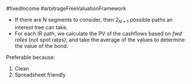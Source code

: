 #fixedIncome #arbitrageFreeValuationFramework 

- If there are N segments to consider, then $2_{N+1}$ possible paths an interest tree can take. 
- For each IR path, we calculate the PV of the cashflows based on *fwd rates* (not spot rates), and take the average of the values to determine the value of the bond. 

Preferable because: 
1. Clean 
2. Spreadsheet friendly 